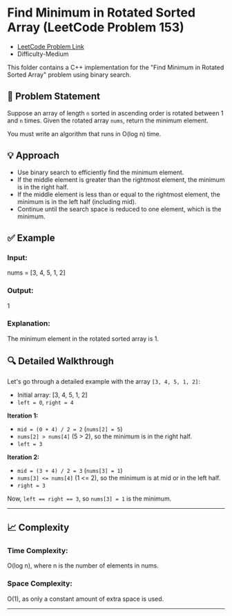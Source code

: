 # Find Minimum in Rotated Sorted Array (LeetCode Problem 153)

- [LeetCode Problem Link](https://leetcode.com/problems/find-minimum-in-rotated-sorted-array/)
- Difficulty-Medium

This folder contains a C++ implementation for the "Find Minimum in Rotated Sorted Array" problem using binary search.

## 📝 Problem Statement

Suppose an array of length `n` sorted in ascending order is rotated between 1 and `n` times. Given the rotated array `nums`, return the minimum element.

You must write an algorithm that runs in O(log n) time.



## 💡 Approach

- Use binary search to efficiently find the minimum element.
- If the middle element is greater than the rightmost element, the minimum is in the right half.
- If the middle element is less than or equal to the rightmost element, the minimum is in the left half (including mid).
- Continue until the search space is reduced to one element, which is the minimum.

## ✅ Example
### Input:
nums = [3, 4, 5, 1, 2]
### Output:
1
### Explanation:
The minimum element in the rotated sorted array is 1.

## 🔍 Detailed Walkthrough

Let's go through a detailed example with the array `[3, 4, 5, 1, 2]`:

- Initial array: [3, 4, 5, 1, 2]
- `left = 0`, `right = 4`

**Iteration 1:**
- `mid = (0 + 4) / 2 = 2` (`nums[2] = 5`)
- `nums[2] > nums[4]` (5 > 2), so the minimum is in the right half.
- `left = 3`

**Iteration 2:**
- `mid = (3 + 4) / 2 = 3` (`nums[3] = 1`)
- `nums[3] <= nums[4]` (1 <= 2), so the minimum is at mid or in the left half.
- `right = 3`

Now, `left == right == 3`, so `nums[3] = 1` is the minimum.

---

## 📈 Complexity
### Time Complexity:
 O(log n), where n is the number of elements in nums.
### Space Complexity:
 O(1), as only a constant amount of extra space is used.

 ---